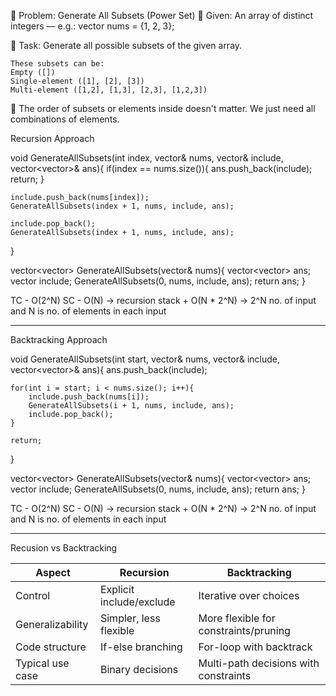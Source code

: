 🧩 Problem: Generate All Subsets (Power Set)
🔹 Given:
    An array of distinct integers — e.g.:
    vector<int> nums = {1, 2, 3};

🔹 Task:
    Generate all possible subsets of the given array.

    These subsets can be:
    Empty ([])
    Single-element ([1], [2], [3])
    Multi-element ([1,2], [1,3], [2,3], [1,2,3])

📌 The order of subsets or elements inside doesn't matter. We just need all combinations of elements.


Recursion Approach

void GenerateAllSubsets(int index, vector<int>& nums, vector<int>& include, vector<vector<int>>& ans){
    if(index == nums.size()){
        ans.push_back(include);
        return;
    }
    
    include.push_back(nums[index]);
    GenerateAllSubsets(index + 1, nums, include, ans);
    
    include.pop_back();
    GenerateAllSubsets(index + 1, nums, include, ans);
}

vector<vector<int>> GenerateAllSubsets(vector<int>& nums){
    vector<vector<int>> ans;
    vector<int> include;
    GenerateAllSubsets(0, nums, include, ans);
    return ans;
}

TC - O(2^N)
SC - O(N) -> recursion stack + O(N * 2^N) -> 2^N no. of input and N is no. of elements in each input

--------------------------------------------------------------------------------------------------------------------------------------------

Backtracking Approach

void GenerateAllSubsets(int start, vector<int>& nums, vector<int>& include, vector<vector<int>>& ans){
    ans.push_back(include);
    
    for(int i = start; i < nums.size(); i++){
        include.push_back(nums[i]);
        GenerateAllSubsets(i + 1, nums, include, ans);
        include.pop_back();
    }
    
    return;
}

vector<vector<int>> GenerateAllSubsets(vector<int>& nums){
    vector<vector<int>> ans;
    vector<int> include;
    GenerateAllSubsets(0, nums, include, ans);
    return ans;
}

TC - O(2^N)
SC - O(N) -> recursion stack + O(N * 2^N) -> 2^N no. of input and N is no. of elements in each input

--------------------------------------------------------------------------------------------------------------------------------------------

Recusion vs Backtracking

| Aspect           | Recursion                | Backtracking                          |
| ---------------- | ------------------------ | ------------------------------------- |
| Control          | Explicit include/exclude | Iterative over choices                |
| Generalizability | Simpler, less flexible   | More flexible for constraints/pruning |
| Code structure   | If-else branching        | For-loop with backtrack               |
| Typical use case | Binary decisions         | Multi-path decisions with constraints |
